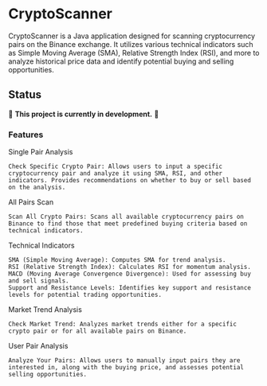 # CryptoScanner
CryptoScanner is a Java application designed for scanning cryptocurrency pairs on the Binance exchange. It utilizes various technical indicators such as Simple Moving Average (SMA), Relative Strength Index (RSI), and more to analyze historical price data and identify potential buying and selling opportunities.

## Status

🚧 **This project is currently in development.** 🚧


### Features

Single Pair Analysis

    Check Specific Crypto Pair: Allows users to input a specific cryptocurrency pair and analyze it using SMA, RSI, and other indicators. Provides recommendations on whether to buy or sell based on the analysis.

All Pairs Scan

    Scan All Crypto Pairs: Scans all available cryptocurrency pairs on Binance to find those that meet predefined buying criteria based on technical indicators.

Technical Indicators

    SMA (Simple Moving Average): Computes SMA for trend analysis.
    RSI (Relative Strength Index): Calculates RSI for momentum analysis.
    MACD (Moving Average Convergence Divergence): Used for assessing buy and sell signals.
    Support and Resistance Levels: Identifies key support and resistance levels for potential trading opportunities.

Market Trend Analysis

    Check Market Trend: Analyzes market trends either for a specific crypto pair or for all available pairs on Binance.

User Pair Analysis

    Analyze Your Pairs: Allows users to manually input pairs they are interested in, along with the buying price, and assesses potential selling opportunities.
